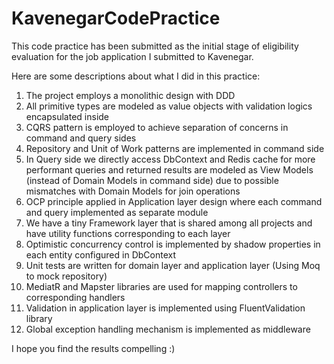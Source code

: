 # KavenegarCodePractice

This code practice has been submitted as the initial stage of eligibility evaluation for the job application I submitted to Kavenegar.

Here are some descriptions about what I did in this practice:

1. The project employs a monolithic design with DDD
2. All primitive types are modeled as value objects with validation logics encapsulated inside
3. CQRS pattern is employed to achieve separation of concerns in command and query sides
4. Repository and Unit of Work patterns are implemented in command side
5. In Query side we directly access DbContext and Redis cache for more performant queries and returned results are modeled as View Models (instead of Domain Models in command side) due to possible mismatches with Domain Models for join operations
6. OCP principle applied in Application layer design where each command and query implemented as separate module
7. We have a tiny Framework layer that is shared among all projects and have utility functions corresponding to each layer
8. Optimistic concurrency control is implemented by shadow properties in each entity configured in DbContext
9. Unit tests are written for domain layer and application layer (Using Moq to mock repository)
10. MediatR and Mapster libraries are used for mapping controllers to corresponding handlers
11. Validation in application layer is implemented using FluentValidation library
12. Global exception handling mechanism is implemented as middleware

I hope you find the results compelling :)
